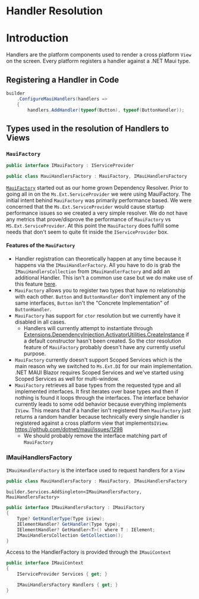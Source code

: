 Handler Resolution
===

# Introduction

Handlers are the platform components used to render a cross platform `View` on the screen. Every platform registers a handler against a .NET Maui type.  

## Registering a Handler in Code

```csharp
builder
	.ConfigureMauiHandlers(handlers =>
	{
		handlers.AddHandler(typeof(Button), typeof(ButtonHandler));
```

## Types used in the resolution of Handlers to Views

### `MauiFactory`

```csharp
public interface IMauiFactory : IServiceProvider
```

```csharp
public class MauiHandlersFactory : MauiFactory, IMauiHandlersFactory
```

[`MauiFactory`](https://github.com/dotnet/maui/blob/main/src/Core/src/Hosting/Internal/MauiFactory.cs) started out as our home grown Dependency Resolver. Prior to going all in on the `Ms.Ext.ServiceProvider` we were using MauiFactory. The initial intent behind  `MauiFactory` was primarily performance based. We were concerned that the `Ms.Ext.ServiceProvider` would cause startup performance issues so we created a very simple resolver. We do not have any metrics that prove/disprove the performance of `MauiFactory` vs `MS.Ext.ServiceProvider`. At this point the `MauiFactory` does fulfill some needs that don't seem to quite fit inside the `IServiceProvider` box. 

#### Features of the `MauiFactory`
- Handler registration can theoretically happen at any time because it happens via the `IMauiHandlerFactory`. All you have to do is grab the `IMauiHandlersCollection` from `IMauiHandlerFactory` and add an additional Handler. This isn't a common use case but we do make use of this feature [here](https://github.com/dotnet/maui/blob/main/src/Controls/samples/Controls.Sample/Controls/BordelessEntry/BordelessEntryServiceBuilder.cs#L41).
- `MauiFactory` allows you to register two types that have no relationship with each other. `Button` and `ButtonHandler` don't implement any of the same interfaces, `Button` isn't the "Concrete Implementation" of `ButtonHandler`.
- `MauiFactory` has support for `ctor` resolution but we currently have it disabled in all cases.
  - Handlers will currently attempt to instantiate through [Extensions.DependencyInjection.ActivatorUtilities.CreateInstance](https://github.com/dotnet/maui/blob/cc53f0979baf5d6bb8a5d6bf84b64f3cf591c56f/src/Core/src/Platform/ElementExtensions.cs#L34 ) if a default constructor hasn't been created. So the ctor resolution feature of `MauiFactory` probably doesn't have any currently useful purpose.
- `MauiFactory` currently doesn't support Scoped Services which is the main reason why we switched to `Ms.Ext.DI` for our main implementation. .NET MAUI Blazor requires Scoped Services and we've started using Scoped Services as well for multi-window.
- `MauiFactory` retrieves all base types from the requested type and all implemented interfaces. It first iterates over base types and then if nothing is found it loops through the interfaces. The interface behavior currently leads to some odd behavior because everything implements `IView`. This means that if a handler isn't registered then `MauiFactory` just returns a random handler because technically every single handler is registered against a cross platform view that implements`IView`. https://github.com/dotnet/maui/issues/1298
  - We should probably remove the interface matching part of `MauiFactory` 

### IMauiHandlersFactory

`IMauiHandlersFactory` is the interface used to request handlers for a `View`

```csharp
public class MauiHandlersFactory : MauiFactory, IMauiHandlersFactory
```

`builder.Services.AddSingleton<IMauiHandlersFactory, MauiHandlersFactory>`


```csharp
public interface IMauiHandlersFactory : IMauiFactory
{
    Type? GetHandlerType(Type iview);
    IElementHandler? GetHandler(Type type);
    IElementHandler? GetHandler<T>() where T : IElement;
    IMauiHandlersCollection GetCollection();
}
```

Access to the HandlerFactory is provided through the `IMauiContext`

```csharp
public interface IMauiContext
{
    IServiceProvider Services { get; }

    IMauiHandlersFactory Handlers { get; }
}
```